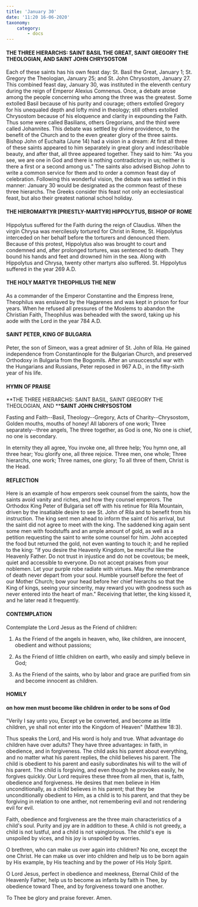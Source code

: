 ```yaml
---
title: 'January 30'
date: '11:20 16-06-2020'
taxonomy:
    category:
        - docs
---
```


#### THE THREE HIERARCHS: SAINT BASIL THE GREAT, SAINT GREGORY THE THEOLOGIAN, AND SAINT JOHN CHRYSOSTOM

Each of these saints has his own feast day: St. Basil the Great, January 1; St. Gregory the Theologian, January 25; and St. John Chrysostom, January 27. This combined feast day, January 30, was instituted in the eleventh century during the reign of Emperor Alexius Comnenus. Once, a debate arose among the people concerning who among the three was the greatest. Some extolled Basil because of his purity and courage; others extolled Gregory for his unequaled depth and lofty mind in theology; still others extolled Chrysostom because of his eloquence and clarity in expounding the Faith. Thus some were called Basilians, others Gregorians, and the third were called Johannites. This debate was settled by divine providence, to the benefit of the Church and to the even greater glory of the three saints. Bishop John of Euchaita (June 14) had a vision in a dream: At first all three of these saints appeared to him separately in great glory and indescribable beauty, and after that, all three appeared together. They said to him: "As you see, we are one in God and there is nothing contradictory in us; neither is there a first or a second among us." The saints also advised Bishop John to write a common service for them and to order a common feast day of celebration. Following this wonderful vision, the debate was settled in this manner: January 30 would be designated as the common feast of these three hierarchs. The Greeks consider this feast not only an ecclesiastical feast, but also their greatest national school holiday.

#### THE HIEROMARTYR [PRIESTLY-MARTYR] HIPPOLYTUS, BISHOP OF ROME

Hippolytus suffered for the Faith during the reign of Claudius. When the virgin Chrysa was mercilessly tortured for Christ in Rome, St. Hippolytus interceded on her behalf before the torturers and denounced them. Because of this protest, Hippolytus also was brought to court and condemned and, after prolonged tortures, was sentenced to death. They bound his hands and feet and drowned him in the sea. Along with Hippolytus and Chrysa, twenty other martyrs also suffered. St. Hippolytus suffered in the year 269 A.D.

#### THE HOLY MARTYR THEOPHILUS THE NEW

As a commander of the Emperor Constantine and the Empress Irene, Theophilus was enslaved by the Hagarenes and was kept in prison for four years. When he refused all pressures of the Moslems to abandon the Christian Faith, Theophilus was beheaded with the sword, taking up his aode with the Lord in the year 784 A.D.

#### SAINT PETER, KING OF BULGARIA

Peter, the son of Simeon, was a great admirer of St. John of Rila. He gained independence from Constantinople for the Bulgarian Church, and preserved Orthodoxy in Bulgaria from the Bogomils. After an unsuccessful war with the Hungarians and Russians, Peter reposed in 967 A.D., in the fifty-sixth year of his life.



#### HYMN OF PRAISE

**THE THREE HIERARCHS: SAINT BASIL, SAINT GREGORY THE THEOLOGIAN, 
AND ****SAINT JOHN CHRYSOSTOM**

Fasting and Faith--Basil,
Theology--Gregory,
Acts of Charity--Chrysostom,
Golden mouths, mouths of honey!
All laborers of one work;
Three separately--three angels,
The three together, as God is one,
No one is chief, no one is secondary.

In eternity they all agree,
You invoke one, all three help;
You hymn one, all three hear;
You glorify one, all three rejoice.
Three men, one whole;
Three hierarchs, one work;
Three names, one glory;
To all three of them, Christ is the Head.
#### REFLECTION

Here is an example of how emperors seek counsel from the saints, how the saints avoid vanity and riches, and how they counsel emperors. The Orthodox King Peter of Bulgaria set off with his retinue for Rila Mountain, driven by the insatiable desire to see St. John of Rila and to benefit from his instruction. The king sent men ahead to inform the saint of his arrival, but the saint did not agree to meet with the king. The saddened king again sent some men with foodstuffs and an ample amount of gold, as well as a petition requesting the saint to write some counsel for him. John accepted the food but returned the gold, not even wanting to touch it; and he replied to the king: "If you desire the Heavenly Kingdom, be merciful like the Heavenly Father. Do not trust in injustice and do not be covetous; be meek, quiet and accessible to everyone. Do not accept praises from your noblemen. Let your purple robe radiate with virtues. May the remembrance of death never depart from your soul. Humble yourself before the feet of our Mother Church; bow your head before her chief hierarchs so that the King of kings, seeing your sincerity, may reward you with goodness such as never entered into the heart of man." Receiving that letter, the king kissed it, and he later read it frequently.



#### CONTEMPLATION

Contemplate the Lord Jesus as the Friend of children:


1.  As the Friend of the angels in heaven, who, like children, are innocent, obedient and without passions;

1.  As the Friend of little children on earth, who easily and simply believe in God;

1.  As the Friend of the saints, who by labor and grace are purified from sin and become innocent as children.



#### HOMILY

#### on how men must become like children in order to be sons of God

"Verily I say unto you, Except ye be converted, and become as little children, ye shall not enter into the Kingdom of Heaven" (Matthew 18:3).

Thus speaks the Lord, and His word is holy and true. What advantage do children have over adults? They have three advantages: in faith, in obedience, and in forgiveness. The child asks his parent about everything, and no matter what his parent replies, the child believes his parent. The child is obedient to his parent and easily subordinates his will to the will of his parent. The child is forgiving, and even though he provokes easily, he forgives quickly. Our Lord requires these three from all men, that is, faith, obedience and forgiveness. He desires that men believe in Him unconditionally, as a child believes in his parent; that they be unconditionally obedient to Him, as a child is to his parent, and that they be forgiving in relation to one anther, not remembering evil and not rendering evil for evil.

Faith, obedience and forgiveness are the three main characteristics of a child's soul. Purity and joy are in addition to these. A child is not greedy, a child is not lustful, and a child is not vainglorious. The child's eye  is unspoiled by vices, and his joy is unspoiled by worries.

O brethren, who can make us over again into children? No one, except the one Christ. He can make us over into children and help us to be born again by His example, by His teaching and by the power of His Holy Spirit.

O Lord Jesus, perfect in obedience and meekness, Eternal Child of the Heavenly Father, help us to become as infants by faith in Thee, by obedience toward Thee, and by forgiveness toward one another.

To Thee be glory and praise forever. Amen.
